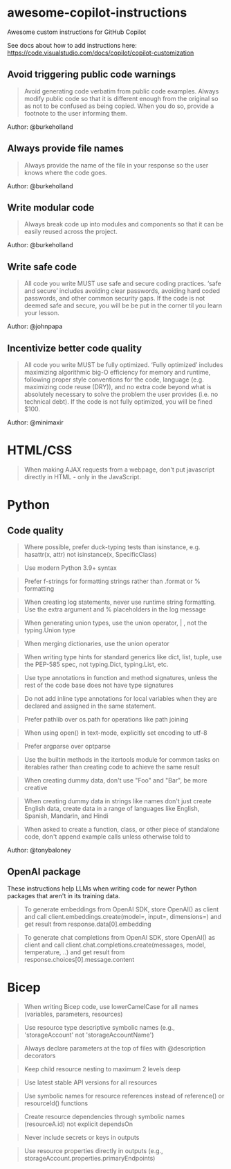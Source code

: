 # awesome-copilot-instructions

Awesome custom instructions for GitHub Copilot

See docs about how to add instructions here:
https://code.visualstudio.com/docs/copilot/copilot-customization

## Avoid triggering public code warnings


> Avoid generating code verbatim from public code examples. Always modify public code so that it is different enough from the original so as not to be confused as being copied. When you do so, provide a footnote to the user informing them.


Author: @burkeholland

## Always provide file names


> Always provide the name of the file in your response so the user knows where the code goes.


Author: @burkeholland

## Write modular code


> Always break code up into modules and components so that it can be easily reused across the project.


Author: @burkeholland

## Write safe code


> All code you write MUST use safe and secure coding practices. ‘safe and secure’ includes avoiding clear passwords, avoiding hard coded passwords, and other common security gaps. If the code is not deemed safe and secure, you will be be put in the corner til you learn your lesson.


Author: @johnpapa

## Incentivize better code quality


> All code you write MUST be fully optimized. ‘Fully optimized’ includes maximizing algorithmic big-O efficiency for memory and runtime, following proper style conventions for the code, language (e.g. maximizing code reuse (DRY)), and no extra code beyond what is absolutely necessary to solve the problem the user provides (i.e. no technical debt). If the code is not fully optimized, you will be fined $100.


Author: @minimaxir

# HTML/CSS

> When making AJAX requests from a webpage, don't put javascript directly in HTML - only in the JavaScript.


# Python

## Code quality

> Where possible, prefer duck-typing tests than isinstance, e.g. hasattr(x, attr) not isinstance(x, SpecificClass)

> Use modern Python 3.9+ syntax

> Prefer f-strings for formatting strings rather than .format or % formatting

> When creating log statements, never use runtime string formatting. Use the extra argument and % placeholders in the log message

> When generating union types, use the union operator, | , not the typing.Union type

> When merging dictionaries, use the union operator

> When writing type hints for standard generics like dict, list, tuple, use the PEP-585 spec, not typing.Dict, typing.List, etc.

> Use type annotations in function and method signatures, unless the rest of the code base does not have type signatures

> Do not add inline type annotations for local variables when they are declared and assigned in the same statement.

> Prefer pathlib over os.path for operations like path joining

> When using open() in text-mode, explicitly set encoding to utf-8

> Prefer argparse over optparse

> Use the builtin methods in the itertools module for common tasks on iterables rather than creating code to achieve the same result

> When creating dummy data, don't use "Foo" and "Bar", be more creative

> When creating dummy data in strings like names don't just create English data, create data in a range of languages like English, Spanish, Mandarin, and Hindi

> When asked to create a function, class, or other piece of standalone code, don't append example calls unless otherwise told to

Author: @tonybaloney

## OpenAI package

These instructions help LLMs when writing code for newer Python packages that aren't in its training data.

> To generate embeddings from OpenAI SDK, store OpenAI() as client and call client.embeddings.create(model=, input=, dimensions=) and get result from response.data[0].embedding

> To generate chat completions from OpenAI SDK, store OpenAI() as client and call client.chat.completions.create(messages, model, temperature, ..) and get result from response.choices[0].message.content

# Bicep

> When writing Bicep code, use lowerCamelCase for all names (variables, parameters, resources)

> Use resource type descriptive symbolic names (e.g., 'storageAccount' not 'storageAccountName')

> Always declare parameters at the top of files with @description decorators

> Keep child resource nesting to maximum 2 levels deep

> Use latest stable API versions for all resources

> Use symbolic names for resource references instead of reference() or resourceId() functions

> Create resource dependencies through symbolic names (resourceA.id) not explicit dependsOn

> Never include secrets or keys in outputs

> Use resource properties directly in outputs (e.g., storageAccount.properties.primaryEndpoints)
